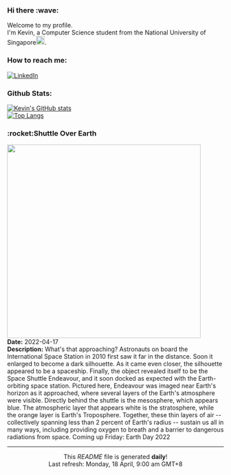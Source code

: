 <h3>Hi there :wave:</h3>

Welcome to my profile.   
I'm Kevin, a Computer Science student from the National University of Singapore<img src="https://img.icons8.com/color/96/000000/singapore-circular.png" width="20px"/>.</p>

<h3>How to reach me: </h3>
<a href="https://www.linkedin.com/in/kevin-foong/"><img alt="LinkedIn" src="https://img.shields.io/badge/linkedin-%230077B5.svg?&style=for-the-badge&logo=linkedin&logoColor=white" /></a> 

<h3>Github Stats: </h3> 

[![Kevin's GitHub stats](https://github-readme-stats.vercel.app/api?username=kevin9foong&theme=tokyonight)](https://github.com/anuraghazra/github-readme-stats) <br/>
[![Top Langs](https://github-readme-stats.vercel.app/api/top-langs/?username=kevin9foong&layout=compact&theme=tokyonight)](https://github.com/anuraghazra/github-readme-stats)

<h3>:rocket:Shuttle Over Earth</h3> 
<img width="450" src="https:&#x2F;&#x2F;apod.nasa.gov&#x2F;apod&#x2F;image&#x2F;2204&#x2F;shuttleAtm_nasa_6048.jpg" /><br/>
<b>Date:</b> 2022-04-17<br/>
<b>Description:</b> What&#39;s that approaching? Astronauts on board the International Space Station in 2010 first saw it far in the distance.  Soon it enlarged to become a dark silhouette. As it came even closer, the silhouette appeared to be a spaceship. Finally, the object revealed itself to be the Space Shuttle Endeavour, and it soon docked as expected with the Earth-orbiting space station.  Pictured here, Endeavour was imaged near Earth&#39;s horizon as it approached, where several layers of the Earth&#39;s atmosphere were visible. Directly behind the shuttle is the mesosphere, which appears blue.  The atmospheric layer that appears white is the stratosphere, while the orange layer is Earth&#39;s Troposphere. Together, these thin layers of air -- collectively spanning less than 2 percent of Earth&#39;s radius -- sustain us all in many ways, including providing oxygen to breath and a barrier to dangerous radiations from space.    Coming up Friday: Earth Day 2022<br/>

------------
<p align="center">This <i>README</i> file is generated <b>daily</b>!</br>
Last refresh: Monday, 18 April, 9:00 am GMT+8<br />
